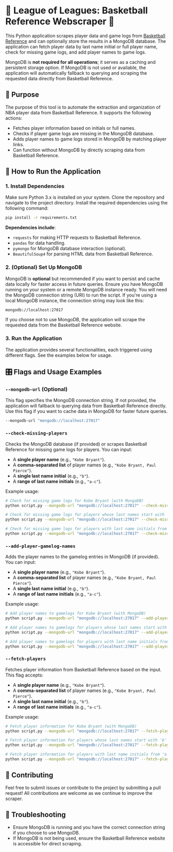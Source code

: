# 🏀 League of Leagues: Basketball Reference Webscraper 🏀

This Python application scrapes player data and game logs from [Basketball Reference](https://www.basketball-reference.com) and can optionally store the results in a MongoDB database. The application can fetch player data by last name initial or full player name, check for missing game logs, and add player names to game logs. 

MongoDB is **not required for all operations**; it serves as a caching and persistent storage option. If MongoDB is not used or available, the application will automatically fallback to querying and scraping the requested data directly from Basketball Reference.

## 🎯 Purpose

The purpose of this tool is to automate the extraction and organization of NBA player data from Basketball Reference. It supports the following actions:
- Fetches player information based on initials or full names.
- Checks if player game logs are missing in the MongoDB database.
- Adds player names to game logs stored in MongoDB by matching player links.
- Can function without MongoDB by directly scraping data from Basketball Reference.

## 🚀 How to Run the Application

### 1. Install Dependencies

Make sure Python 3.x is installed on your system. Clone the repository and navigate to the project directory. Install the required dependencies using the following command:

```bash
pip install -r requirements.txt
```

**Dependencies include**:
- `requests` for making HTTP requests to Basketball Reference.
- `pandas` for data handling.
- `pymongo` for MongoDB database interaction (optional).
- `BeautifulSoup4` for parsing HTML data from Basketball Reference.

### 2. (Optional) Set Up MongoDB

MongoDB is **optional** but recommended if you want to persist and cache data locally for faster access in future queries. Ensure you have MongoDB running on your system or a remote MongoDB instance ready. You will need the MongoDB connection string (URI) to run the script. If you're using a local MongoDB instance, the connection string may look like this:

```bash
mongodb://localhost:27017
```

If you choose not to use MongoDB, the application will scrape the requested data from the Basketball Reference website.

### 3. Run the Application

The application provides several functionalities, each triggered using different flags. See the examples below for usage.

## 🎛️ Flags and Usage Examples

### `--mongodb-url` (Optional)
This flag specifies the MongoDB connection string. If not provided, the application will fallback to querying data from Basketball Reference directly. Use this flag if you want to cache data in MongoDB for faster future queries.

```bash
--mongodb-url "mongodb://localhost:27017"
```

### `--check-missing-players`
Checks the MongoDB database (if provided) or scrapes Basketball Reference for missing game logs for players. You can input:
- A **single player name** (e.g., `"Kobe Bryant"`).
- A **comma-separated list** of player names (e.g., `"Kobe Bryant, Paul Pierce"`).
- A **single last name initial** (e.g., `"b"`).
- A **range of last name initials** (e.g., `"a-c"`).

Example usage:

```bash
# Check for missing game logs for Kobe Bryant (with MongoDB)
python script.py --mongodb-url "mongodb://localhost:27017" --check-missing-players "Kobe Bryant"

# Check for missing game logs for players whose last names start with 'b'
python script.py --mongodb-url "mongodb://localhost:27017" --check-missing-players "b"

# Check for missing game logs for players with last name initials from 'a' to 'c'
python script.py --mongodb-url "mongodb://localhost:27017" --check-missing-players "a-c"
```

### `--add-player-gamelog-names`
Adds the player names to the gamelog entries in MongoDB (if provided). You can input:
- A **single player name** (e.g., `"Kobe Bryant"`).
- A **comma-separated list** of player names (e.g., `"Kobe Bryant, Paul Pierce"`).
- A **single last name initial** (e.g., `"b"`).
- A **range of last name initials** (e.g., `"a-c"`).

Example usage:

```bash
# Add player names to gamelogs for Kobe Bryant (with MongoDB)
python script.py --mongodb-url "mongodb://localhost:27017" --add-player-gamelog-names "Kobe Bryant"

# Add player names to gamelogs for players whose last names start with 'b'
python script.py --mongodb-url "mongodb://localhost:27017" --add-player-gamelog-names "b"

# Add player names to gamelogs for players with last name initials from 'a' to 'c'
python script.py --mongodb-url "mongodb://localhost:27017" --add-player-gamelog-names "a-c"
```

### `--fetch-players`
Fetches player information from Basketball Reference based on the input. This flag accepts:
- A **single player name** (e.g., `"Kobe Bryant"`).
- A **comma-separated list** of player names (e.g., `"Kobe Bryant, Paul Pierce"`).
- A **single last name initial** (e.g., `"b"`).
- A **range of last name initials** (e.g., `"a-c"`).

Example usage:

```bash
# Fetch player information for Kobe Bryant (with MongoDB)
python script.py --mongodb-url "mongodb://localhost:27017" --fetch-players "Kobe Bryant"

# Fetch player information for players whose last names start with 'b'
python script.py --mongodb-url "mongodb://localhost:27017" --fetch-players "b"

# Fetch player information for players with last name initials from 'a' to 'c'
python script.py --mongodb-url "mongodb://localhost:27017" --fetch-players "a-c"
```

## 📝 Contributing

Feel free to submit issues or contribute to the project by submitting a pull request! All contributions are welcome as we continue to improve the scraper.

## 🔧 Troubleshooting

- Ensure MongoDB is running and you have the correct connection string if you choose to use MongoDB.
- If MongoDB is not being used, ensure the Basketball Reference website is accessible for direct scraping.
